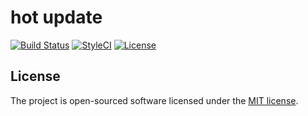 # hot update
[![Build Status](https://www.travis-ci.org/wqer1019/auto_update.svg?branch=master)](https://www.travis-ci.org/wqer1019/auto_update)
[![StyleCI](https://styleci.io/repos/126396571/shield?branch=master)](https://styleci.io/repos/126396571)
[![License](https://poser.pugx.org/laravel/framework/license.svg)](https://packagist.org/packages/laravel/framework)

## License
The project is open-sourced software licensed under the [MIT license](https://mit-license.org/).
